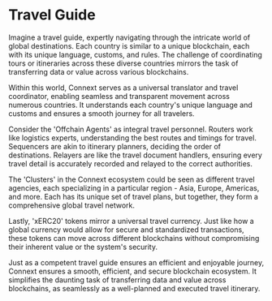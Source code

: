 # Travel Guide

Imagine a travel guide, expertly navigating through the intricate world of global destinations. Each country is similar to a unique blockchain, each with its unique language, customs, and rules. The challenge of coordinating tours or itineraries across these diverse countries mirrors the task of transferring data or value across various blockchains.

Within this world, Connext serves as a universal translator and travel coordinator, enabling seamless and transparent movement across numerous countries. It understands each country's unique language and customs and ensures a smooth journey for all travelers.

Consider the 'Offchain Agents' as integral travel personnel. Routers work like logistics experts, understanding the best routes and timings for travel. Sequencers are akin to itinerary planners, deciding the order of destinations. Relayers are like the travel document handlers, ensuring every travel detail is accurately recorded and relayed to the correct authorities.

The 'Clusters' in the Connext ecosystem could be seen as different travel agencies, each specializing in a particular region - Asia, Europe, Americas, and more. Each has its unique set of travel plans, but together, they form a comprehensive global travel network.

Lastly, 'xERC20' tokens mirror a universal travel currency. Just like how a global currency would allow for secure and standardized transactions, these tokens can move across different blockchains without compromising their inherent value or the system's security.

Just as a competent travel guide ensures an efficient and enjoyable journey, Connext ensures a smooth, efficient, and secure blockchain ecosystem. It simplifies the daunting task of transferring data and value across blockchains, as seamlessly as a well-planned and executed travel itinerary.
